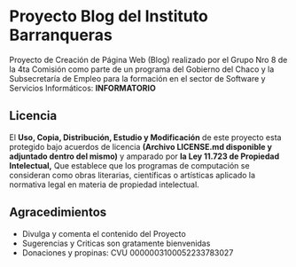 # Proyecto Blog del Instituto Barranqueras 
Proyecto de Creación de Página Web (Blog) realizado por el Grupo Nro 8 de la 4ta Comisión como parte de un programa del Gobierno del Chaco y la Subsecretaría de Empleo para la formación en el sector de Software y Servicios Informáticos: **INFORMATORIO**

## Licencia
El **Uso, Copia, Distribución, Estudio y Modificación** de este proyecto esta protegido bajo acuerdos de licencia **(Archivo LICENSE.md disponible y adjuntado dentro del mismo)** y amparado por **la Ley 11.723 de Propiedad Intelectual,** Que establece que los programas de computación se consideran como obras literarias, científicas o artísticas aplicado la normativa legal en materia de propiedad intelectual.

## Agracedimientos
* Divulga y comenta el contenido del Proyecto
* Sugerencias y Criticas son gratamente bienvenidas
* Donaciones y propinas: CVU 0000003100052233783027